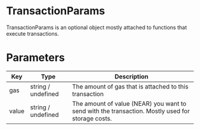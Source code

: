 # TransactionParams

TransactionParams is an optional object mostly attached to functions that execute transactions.

# Parameters
|Key|Type|Description
|---|---|---|
|gas|string / undefined|The amount of gas that is attached to this transaction
|value|string / undefined|The amount of value (NEAR) you want to send with the transaction. Mostly used for storage costs.
